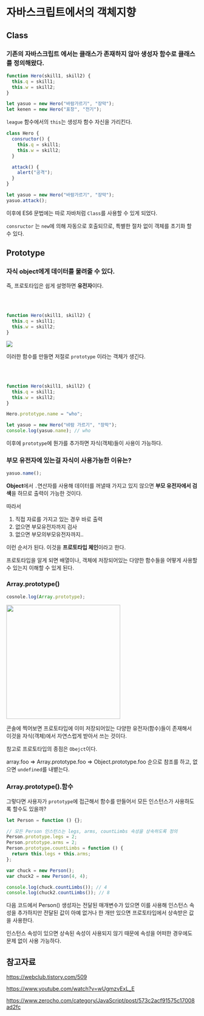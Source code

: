 # 자바스크립트에서의 객체지향

## Class

### 기존의 자바스크립트 에서는 클래스가 존재하지 않아 생성자 함수로 클래스를 정의해왔다.

```js
function Hero(skill1, skill2) {
  this.q = skill1;
  this.w = skill2;
}

let yasuo = new Hero("바람가르기", "장막");
let kenen = new Hero("표창", "전기");
```

`league` 함수에서의 `this`는 생성자 함수 자신을 가리킨다.

```js
class Hero {
  consructor() {
    this.q = skill1;
    this.w = skill2;
  }

  attack() {
    alert("공격");
  }
}

let yasuo = new Hero("바람가르기", "장막");
yasuo.attack();
```

이후에 ES6 문법에는 따로 자바처럼 `Class`를 사용할 수 있게 되었다.

`consructor` 는 `new`에 의해 자동으로 호출되므로, 특별한 절차 없이 객체를 초기화 할 수 있다.

## Prototype

### 자식 object에게 데이터를 물려줄 수 있다.

즉, 프로토타입은 쉽게 설명하면 **유전자**이다.

<br/>
<br/>

```js
function Hero(skill1, skill2) {
  this.q = skill1;
  this.w = skill2;
}
```

<img src="https://i.postimg.cc/zXW8JxR5/image.png">

이러한 함수를 만들면 저절로 `prototype` 이라는 객체가 생긴다.

<br/>
<br/>

```js
function Hero(skill1, skill2) {
  this.q = skill1;
  this.w = skill2;
}

Hero.prototype.name = "who";

let yasuo = new Hero("뱌람 가르기", "장막");
console.log(yasuo.name); // who
```

이후에 `prototype`에 뭔가를 추가하면 자식(객체)들이 사용이 가능하다.

### 부모 유전자에 있는걸 자식이 사용가능한 이유는?

```js
yasuo.name();
```

**Object**에서 `.`연산자를 사용해 데이터를 꺼낼때 가지고 있지 않으면 **부모 유전자에서 검색**을 하므로 출력이 가능한 것이다.

따라서

1. 직접 자료를 가지고 있는 경우 바로 출력
2. 없으면 부모유전자까지 검사
3. 없으면 부모의부모유전자까지..

이런 순서가 된다. 이것을 **프로토타입 체인**이라고 한다.

프로토타입을 알게 되면 배열이나, 객체에 저장되어있는 다양한 함수들을 어떻게 사용할 수 있는지 이해할 수 있게 된다.

### Array.prototype()

```js
cosnole.log(Array.prototype);
```

<img src="https://i.postimg.cc/bNgvk63P/image.png" height="300">

콘솔에 찍어보면 프로토타입에 이미 저장되어있는 다양한 유전자(함수)들이 존재해서 이것을 자식(객체)에서 자연스럽게 받아서 쓰는 것이다.

참고로 프로토타입의 종점은 `Obejct`이다.

array.foo => Array.prototype.foo => Object.prototype.foo 순으로 참조를 하고, 없으면 `undefined`를 내뱉는다.

### Array.prototype().함수

그렇다면 사용자가 `prototype`에 접근해서 함수를 만들어서 모든 인스턴스가 사용하도록 할수도 있을까?

```js
let Person = function () {};

// 모든 Person 인스턴스는 legs, arms, countLimbs 속성을 상속하도록 정의
Person.prototype.legs = 2;
Person.prototype.arms = 2;
Person.prototype.countLimbs = function () {
  return this.legs + this.arms;
};

var chuck = new Person();
var chuck2 = new Person(4, 4);

console.log(chuck.countLimbs()); // 4
console.log(chuck2.countLimbs()); // 8
```

다음 코드에서 Person() 생성자는 전달된 매개변수가 있으면 이를 사용해 인스턴스 속성을 추가하지만 전달된 값이 아예 없거나 한 개만 있으면 프로토타입에서 상속받은 값을 사용한다.

인스턴스 속성이 있으면 상속된 속성이 사용되지 않기 때문에 속성을 어떠한 경우에도 문제 없이 사용 가능하다.

## 참고자료

https://webclub.tistory.com/509

https://www.youtube.com/watch?v=wUgmzvExL_E

https://www.zerocho.com/category/JavaScript/post/573c2acf91575c17008ad2fc
